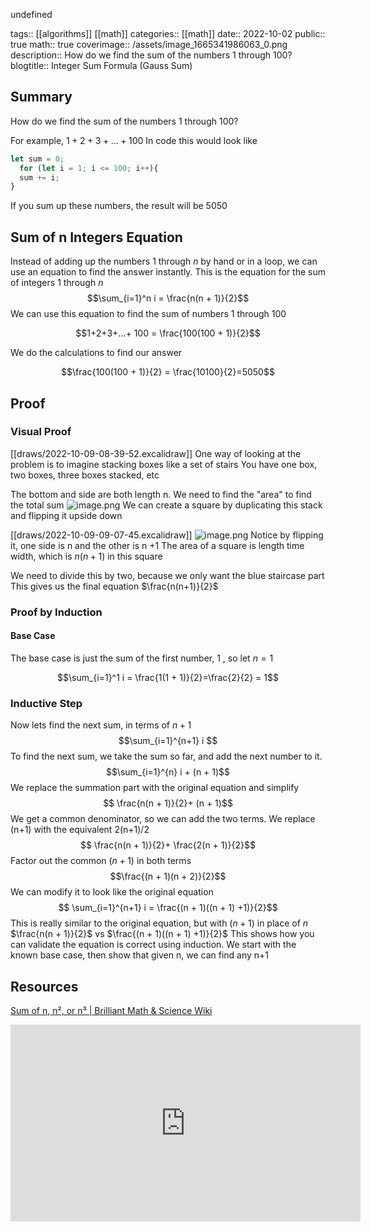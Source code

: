 undefined

tags:: [[algorithms]] [[math]]
categories:: [[math]]
date:: 2022-10-02
public:: true
math:: true
coverimage:: /assets/image_1665341986063_0.png
description:: How do we find the sum of the numbers 1 through 100?
blogtitle:: Integer Sum Formula (Gauss Sum)


## Summary

How do we find the sum of the numbers 1 through 100?

For example, $1 + 2 + 3 + ... + 100$
In code this would look like

```js
let sum = 0;
  for (let i = 1; i <= 100; i++){
  sum += i;
}
```
If you sum up these numbers, the result will be $5050$




## Sum of n Integers Equation

Instead of adding up the numbers 1 through $n$ by hand or in a loop, we can use an equation to find the answer instantly.
This is the equation for the sum of integers 1 through $n$
$$\sum_{i=1}^n i = \frac{n(n + 1)}{2}$$
We can use this equation to find the sum of numbers 1 through 100

$$1+2+3+...+ 100 = \frac{100(100 + 1)}{2}$$

We do the calculations to find our answer

$$\frac{100(100 + 1)}{2} = \frac{10100}{2}=5050$$



## Proof

### Visual Proof

[[draws/2022-10-09-08-39-52.excalidraw]]
One way of looking at the problem is to imagine stacking boxes like a set of stairs
You have one box, two boxes, three boxes stacked, etc

The bottom and side are both length n. We need to find the "area" to find the total sum
![image.png](../assets/image_1665341986063_0.png)
We can create a square by duplicating this stack and flipping it upside down

[[draws/2022-10-09-09-07-45.excalidraw]]
![image.png](../assets/image_1665465573710_0.png)
Notice by flipping it, one side is n and the other is n +1
The area of a square is length time width,  which is $n(n+1)$ in this square


We need to divide this by two, because we only want the blue staircase part
This gives us the final equation $\frac{n(n+1)}{2}$







### Proof by Induction

#### Base Case

The base case is just the sum of the first number, $1$ , so let $n=1$

$$\sum_{i=1}^1 i = \frac{1(1 + 1)}{2}=\frac{2}{2} = 1$$
### Inductive Step

Now lets find the next sum, in terms of $n+1$
$$\sum_{i=1}^{n+1} i $$
To find the next sum, we take the sum so far, and add the next number to it.
$$\sum_{i=1}^{n} i + (n + 1)$$
We replace the summation part with the original equation and simplify
$$ \frac{n(n + 1)}{2}+ (n + 1)$$
We get a common denominator, so we can add the two terms. We replace (n+1) with the equivalent 2(n+1)/2
$$ \frac{n(n + 1)}{2}+ \frac{2(n + 1)}{2}$$
Factor out the common $(n+1)$ in both terms
$$\frac{(n + 1)(n + 2)}{2}$$
We can modify it to look like the original equation
$$ \sum_{i=1}^{n+1} i = \frac{(n + 1)((n + 1) +1)}{2}$$
This is really similar to the original equation, but with $(n + 1)$ in place of $n$
$\frac{n(n + 1)}{2}$ vs  $\frac{(n + 1)((n + 1) +1)}{2}$
This shows how you can validate the equation is correct using induction. We start with the known base case, then show that given n, we can find any n+1

















## Resources

[Sum of n, n², or n³ | Brilliant Math & Science Wiki](https://brilliant.org/wiki/sum-of-n-n2-or-n3)
<iframe width="560" height="315" src="https://www.youtube.com/embed/eHbtc50-qXo" title="YouTube video player" frameborder="0" allow="accelerometer; autoplay; clipboard-write; encrypted-media; gyroscope; picture-in-picture" allowfullscreen></iframe>

